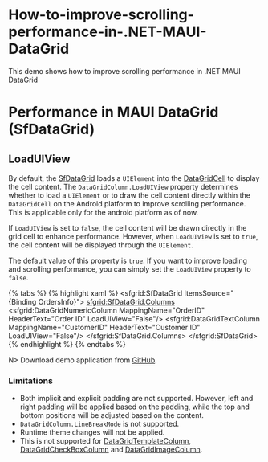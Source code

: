 # How-to-improve-scrolling-performance-in-.NET-MAUI-DataGrid
This demo shows how to improve scrolling performance in .NET MAUI DataGrid
# Performance in MAUI DataGrid (SfDataGrid)

## LoadUIView

By default, the [SfDataGrid](https://help.syncfusion.com/cr/maui/Syncfusion.Maui.DataGrid.SfDataGrid.html) loads a `UIElement` into the [DataGridCell](https://help.syncfusion.com/cr/maui/Syncfusion.Maui.DataGrid.DataGridCell.html) to display the cell content. The `DataGridColumn.LoadUIView` property determines whether to load a `UIElement` or to draw the cell content directly within the `DataGridCell` on the Android platform to improve scrolling performance. This is applicable only for the android platform as of now.

If `LoadUIView` is set to `false`, the cell content will be drawn directly in the grid cell to enhance performance. However, when `LoadUIView` is set to `true`, the cell content will be displayed through the `UIElement`.

The default value of this property is `true`. If you want to improve loading and scrolling performance, you can simply set the `LoadUIView` property to `false`.

{% tabs %}
{% highlight xaml %}
<sfgrid:SfDataGrid ItemsSource="{Binding OrdersInfo}">
    <sfgrid:SfDataGrid.Columns>
        <sfgrid:DataGridNumericColumn MappingName="OrderID" HeaderText="Order ID" LoadUIView="False"/>
        <sfgrid:DataGridTextColumn MappingName="CustomerID" HeaderText="Customer ID" LoadUIView="False"/>
    </sfgrid:SfDataGrid.Columns>
</sfgrid:SfDataGrid>
{% endhighlight %}
{% endtabs %}

N> Download demo application from [GitHub](https://github.com/SyncfusionExamples/How-to-improve-scrolling-performance-in-.NET-MAUI-DataGrid).

### Limitations

* Both implicit and explicit padding are not supported. However, left and right padding will be applied based on the padding, while the top and bottom positions will be adjusted based on the content.
* `DataGridColumn.LineBreakMode` is not supported.
* Runtime theme changes will not be applied.
* This is not supported for [DataGridTemplateColumn](https://help.syncfusion.com/cr/maui/Syncfusion.Maui.DataGrid.DataGridTemplateColumn.html), [DataGridCheckBoxColumn](https://help.syncfusion.com/cr/maui/Syncfusion.Maui.DataGrid.DataGridCheckBoxColumn.html) and [DataGridImageColumn](https://help.syncfusion.com/cr/maui/Syncfusion.Maui.DataGrid.DataGridImageColumn.html).
